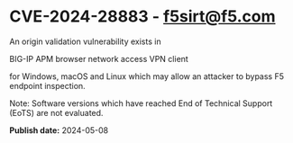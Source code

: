 # CVE-2024-28883 - f5sirt@f5.com

An origin validation vulnerability exists in 

BIG-IP APM browser network access VPN client 



 for Windows, macOS and Linux which may allow an attacker to bypass F5 endpoint inspection. 


Note: Software versions which have reached End of Technical Support (EoTS) are not evaluated.

**Publish date:** 2024-05-08
